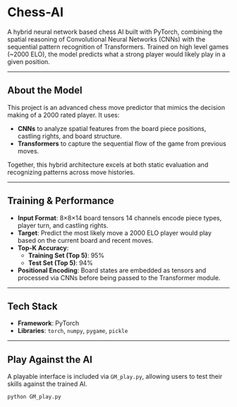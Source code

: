 #  Chess-AI

A hybrid neural network based chess AI built with PyTorch, combining the spatial reasoning of Convolutional Neural Networks (CNNs) with the sequential pattern recognition of Transformers. Trained on high level games (~2000 ELO), the model predicts what a strong player would likely play in a given position.

---

##  About the Model

This project is an advanced chess move predictor that mimics the decision making of a 2000 rated player. It uses:

- **CNNs** to analyze spatial features from the board piece positions, castling rights, and board structure.
- **Transformers** to capture the sequential flow of the game from previous moves.

Together, this hybrid architecture excels at both static evaluation and recognizing patterns across move histories.

---

##  Training & Performance

- **Input Format**: 8×8×14 board tensors 14 channels encode piece types, player turn, and castling rights.
- **Target**: Predict the most likely move a 2000 ELO player would play based on the current board and recent moves.
- **Top-K Accuracy**:
  - **Training Set (Top 5)**: 95%
  - **Test Set (Top 5)**: 94%
- **Positional Encoding**: Board states are embedded as tensors and processed via CNNs before being passed to the Transformer module.

---

##  Tech Stack

- **Framework**: PyTorch
- **Libraries**: `torch`, `numpy`, `pygame`, `pickle`

---

##  Play Against the AI

A playable interface is included via `GM_play.py`, allowing users to test their skills against the trained AI.

```bash
python GM_play.py

